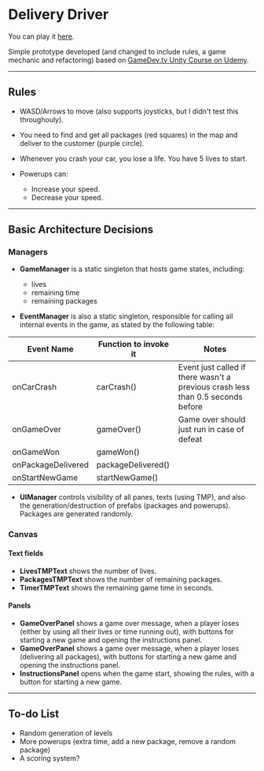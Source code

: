 # Delivery Driver

You can play it [here](https://friarhob.github.io/delivery-driver).

Simple prototype developed (and changed to include rules, a game mechanic and refactoring) based on [GameDev.tv Unity Course on Udemy](https://www.udemy.com/course/unitycourse/).

---

## Rules

* WASD/Arrows to move (also supports joysticks, but I didn't test this throughouly).

* You need to find and get all packages (red squares) in the map and deliver to the customer (purple circle).

* Whenever you crash your car, you lose a life. You have 5 lives to start.

* Powerups can:
  - Increase your speed.
  - Decrease your speed.

---

## Basic Architecture Decisions

### Managers

* **GameManager** is a static singleton that hosts game states, including:
  - lives
  - remaining time
  - remaining packages

* **EventManager** is also a static singleton, responsible for calling all internal events in the game, as stated by the following table:

|Event Name|Function to invoke it|Notes|
|--|--|--|
|onCarCrash|carCrash()|Event just called if there wasn't a previous crash less than 0.5 seconds before|
|onGameOver|gameOver()|Game over should just run in case of defeat|
|onGameWon|gameWon()||
|onPackageDelivered|packageDelivered()||
|onStartNewGame|startNewGame()||

* **UIManager** controls visibility of all panes, texts (using TMP), and also the generation/destruction of prefabs (packages and powerups). Packages are generated randomly.

### Canvas

#### Text fields

* **LivesTMPText** shows the number of lives.
* **PackagesTMPText** shows the number of remaining packages.
* **TimerTMPText** shows the remaining game time in seconds.

#### Panels

* **GameOverPanel** shows a game over message, when a player loses (either by using all their lives or time running out), with buttons for starting a new game and opening the instructions panel.
* **GameOverPanel** shows a game over message, when a player loses (delivering all packages), with buttons for starting a new game and opening the instructions panel.
* **InstructionsPanel** opens when the game start, showing the rules, with a button for starting a new game.

---

## To-do List

* Random generation of levels
* More powerups (extra time, add a new package, remove a random package)
* A scoring system?